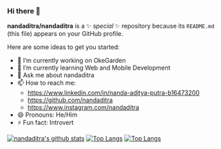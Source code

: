 ### Hi there 👋


**nandaditra/nandaditra** is a ✨ _special_ ✨ repository because its `README.md` (this file) appears on your GitHub profile.

Here are some ideas to get you started:

- 🔭 I’m currently working on OkeGarden
- 🌱 I’m currently learning Web and Mobile Development
- 💬 Ask me about nandaditra
- 📫 How to reach me: 
     - https://www.linkedin.com/in/nanda-aditya-putra-b16473200
     - https://github.com/nandaditra
     - https://www.instagram.com/nandaditra
- 😄 Pronouns: He/Him
- ⚡ Fun fact: Introvert

[![nandaditra's github stats](https://github-readme-stats.vercel.app/api?username=nandaditra&theme=dracula&show_icons=true)](https://github.com/anuraghazra/github-readme-stats)
[![Top Langs](https://github-readme-stats.vercel.app/api/top-langs/?username=nandaditra&layout=compact&theme=dracula)](https://github.com/anuraghazra/github-readme-stats) 
[![Top Langs](https://github-readme-stats.vercel.app/api/top-langs/?username=nandaditra&layout=compact&langs_count=10&theme=dracula&hide=javascript)](https://github.com/anuraghazra/github-readme-stats) 
